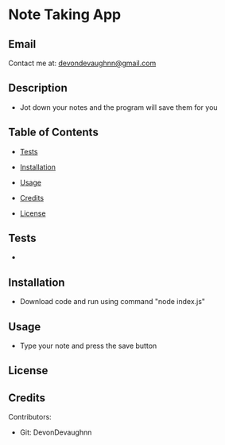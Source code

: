 
# Note Taking App
## Email

Contact me at: devondevaughnn@gmail.com

## Description

 * Jot down your notes and the program will save them for you

## Table of Contents

* [Tests](#testing)

* [Installation](#install)

* [Usage](#usage)

* [Credits](#contribution)

* [License](#license)

## Tests

* 

## Installation

* Download code and run using command "node index.js"
       
## Usage 

* Type your note and press the save button

## License



## Credits

Contributors:
* Git: DevonDevaughnn 